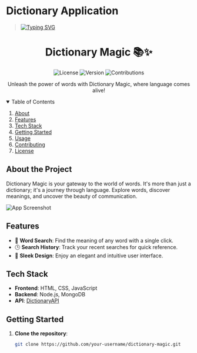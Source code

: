 # Dictionary Application

> <a href="https://git.io/typing-svg"><img src="https://readme-typing-svg.herokuapp.com?font=Fira+Code&pause=1000&random=false&width=435&lines=Search+for+words+and+their+meanings" alt="Typing SVG" /></a>

<!-- Title -->
<h1 align="center">Dictionary Magic 📚✨</h1>

<!-- Badges -->
<p align="center">
  <img src="https://img.shields.io/badge/License-MIT-blue.svg" alt="License" />
  <img src="https://img.shields.io/badge/Version-1.0-brightgreen" alt="Version" />
  <img src="https://img.shields.io/badge/Contributions-Welcome-orange.svg" alt="Contributions" />
</p>

<!-- Description -->
<p align="center">Unleash the power of words with Dictionary Magic, where language comes alive!</p>

<!-- Table of Contents -->
<details open="open">
  <summary>Table of Contents</summary>
  <ol>
    <li><a href="#about-the-project">About</a></li>
    <li><a href="#features">Features</a></li>
    <li><a href="#tech-stack">Tech Stack</a></li>
    <li><a href="#getting-started">Getting Started</a></li>
    <li><a href="#usage">Usage</a></li>
    <li><a href="#contributing">Contributing</a></li>
    <li><a href="#license">License</a></li>
  </ol>
</details>

<!-- About the Project -->
## About the Project

Dictionary Magic is your gateway to the world of words. It's more than just a dictionary; it's a journey through language. Explore words, discover meanings, and uncover the beauty of communication.

![App Screenshot](screenshot.png)

<!-- Features -->
## Features

- 📖 **Word Search**: Find the meaning of any word with a single click.
- 🕒 **Search History**: Track your recent searches for quick reference.
- 🎨 **Sleek Design**: Enjoy an elegant and intuitive user interface.

<!-- Tech Stack -->
## Tech Stack

- **Frontend**: HTML, CSS, JavaScript
- **Backend**: Node.js, MongoDB
- **API**: [DictionaryAPI](https://api.dictionaryapi.dev/api/v2/entries/en/)

<!-- Getting Started -->
## Getting Started

1. **Clone the repository**:
   ```sh
   git clone https://github.com/your-username/dictionary-magic.git

